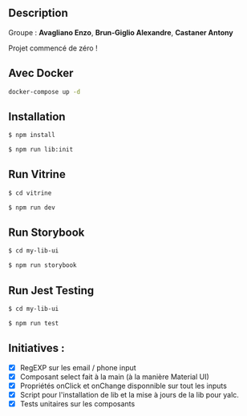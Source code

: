 ## Description

Groupe : **Avagliano Enzo**, **Brun-Giglio Alexandre**, **Castaner Antony**

Projet commencé de zéro !

## Avec Docker

```bash
docker-compose up -d
```

## Installation

```bash
$ npm install
```

```bash
$ npm run lib:init
```

## Run Vitrine 

```bash
$ cd vitrine
```

```bash
$ npm run dev
```

## Run Storybook
```bash
$ cd my-lib-ui
```

```bash
$ npm run storybook
```

## Run Jest Testing
```bash
$ cd my-lib-ui
```

```bash
$ npm run test
```

## Initiatives : 
- [x] RegEXP sur les email / phone input
- [x] Composant select fait à la main (à la manière Material UI)
- [x] Propriétés onClick et onChange disponnible sur tout les inputs 
- [x] Script pour l'installation de lib et la mise à jours de la lib pour yalc.
- [x] Tests unitaires sur les composants